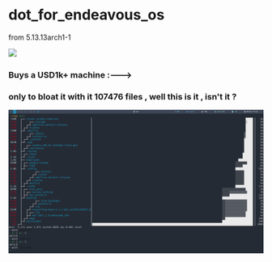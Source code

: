 # dot_for_endeavous_os
from 5.13.13arch1-1

![](https://media.giphy.com/media/ggboqWTfYfIjZXO9nO/giphy.gif?cid=ecf05e470z4kugnif2jwx5dq1pn8gepm9r5vfwvoaak0i75y&rid=giphy.gif&ct=g)



### Buys a USD1k+ machine :--->
### only to bloat it with it 107476 files , well this is it , isn't it ?

![alt text](Screenshot-2021-09-04_23:26:51.png)

